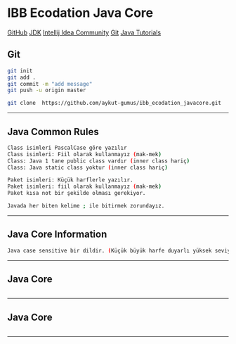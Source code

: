  # IBB Ecodation Java Core
 [GitHub](https://github.com/aykut-gumus/ibb_ecodation_javacore.git)
 [JDK](https://www.oracle.com/tr/java/technologies/downloads/#jdk23-windows)
 [Intellij Idea Community](https://www.jetbrains.com/idea/download/?section=windows)
 [Git](https://git-scm.com/downloads/win)
 [Java Tutorials](https://www.w3schools.com/java/)
 

## Git
```sh
git init
git add .
git commit -m "add message"
git push -u origin master

git clone  https://github.com/aykut-gumus/ibb_ecodation_javacore.git
```
---

## Java Common Rules
```sh
Class isimleri PascalCase göre yazılır
Class isimleri: Fiil olarak kullanmayız (mak-mek)
Class: Java 1 tane public class vardır (inner class hariç)
Class: Java static class yoktur (inner class hariç)

Paket isimleri: Küçük harflerle yazılır.
Paket isimleri: fiil olarak kullanmayız (mak-mek)
Paket kısa not bir şekilde olması gerekiyor.

Javada her biten kelime ; ile bitirmek zorundayız.
```
---

## Java Core Information
```sh
Java case sensitive bir dildir. (Küçük büyük harfe duyarlı yüksek seviyede bir dildir.)
```
---

## Java Core
```sh

```
---

## Java Core
```sh

```
---
